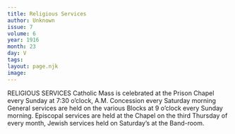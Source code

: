 ```yaml
---
title: Religious Services
author: Unknown
issue: 7
volume: 6
year: 1916
month: 23
day: V
tags:
layout: page.njk
image:
---
```

RELIGIOUS SERVICES      Catholic Mass is celebrated at the Prison Chapel every Sunday at 7:30 o’clock, A.M. Concession every Saturday morning      General services are held on the various Blocks at 9 o’clock every Sunday morning.      Episcopal services are held at the Chapel on the third Thursday of every month,      Jewish services held on Saturday’s at the Band-room.   
